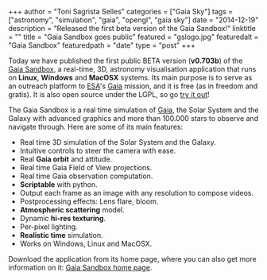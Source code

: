 +++
author = "Toni Sagrista Selles"
categories = ["Gaia Sky"]
tags = ["astronomy", "simulation", "gaia", "opengl", "gaia sky"]
date = "2014-12-19"
description = "Released the first beta version of the Gaia Sandbox!"
linktitle = ""
title = "Gaia Sandbox goes public"
featured = "gslogo.jpg"
featuredalt = "Gaia Sandbox"
featuredpath = "date"
type = "post"
+++

Today we have published the first public BETA version (**v0.703b**) of the [Gaia Sandbox](http://www.zah.uni-heidelberg.de/gaia/outreach/gaiasky/), a real-time, 3D, astronomy visualisation application that runs on **Linux**, **Windows** and **MacOSX** systems. Its main purpose is to serve as an outreach platform to [ESA](http://sci.esa.int/)'s [Gaia](http://sci.esa.int/gaia/) mission, and it is free (as in freedom and gratis). It is also open source under the LGPL, so go [try it out](http://www.zah.uni-heidelberg.de/gaia/outreach/gaiasky/)!

<!--more-->

The Gaia Sandbox is a real time simulation of [Gaia](http://sci.esa.int/gaia/), the Solar System and the Galaxy with advanced graphics and more than 100.000 stars to observe and navigate through. Here are some of its main features:

-  Real time 3D simulation of the Solar System and the Galaxy.
-  Intuitive controls to steer the camera with ease.
-  Real **Gaia orbit** and attitude.
-  Real time Gaia Field of View projections.
-  Real time Gaia observation computation.
-  **Scriptable** with python.
-  Output each frame as an image with any resolution to compose videos.
-  Postprocessing effects: Lens flare, bloom.
-  **Atmospheric scattering** model.
-  Dynamic **hi-res texturing**.
-  Per-pixel lighting.
-  **Realistic time** simulation.
-  Works on Windows, Linux and MacOSX.

Download the application from its home page, where you can also get more information on it:
[Gaia Sandbox home page](http://www.zah.uni-heidelberg.de/gaia/outreach/gaiasky/).
